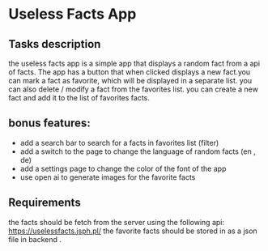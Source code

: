 # Useless Facts App

## Tasks description

the useless facts app is a simple app that displays a random fact from a api of facts. The app has a button that when clicked displays a new fact.you can mark a fact as favorite, which will be displayed in a separate list.
you can also delete / modify a fact from the favorites list.
you can create a new fact and add it to the list of favorites facts.
## bonus features:

+ add a search bar to search for a facts in favorites list (filter)
+ add a switch to the page to change the language of random facts (en , de)
+ add a settings page to change the color of the font of the app 
+ use open ai to generate images for the favorite facts

## Requirements

the facts should be fetch from the server using the following api: https://uselessfacts.jsph.pl/
the favorite facts should be stored in as a json file in backend .

